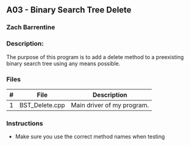 ## A03 - Binary Search Tree Delete
### Zach Barrentine
### Description:

The purpose of this program is to add a delete method to a preexisting binary search tree using any means possible. 

### Files

|   #   | File             | Description                                        |
| :---: | ---------------- | -------------------------------------------------- |
|   1   | BST_Delete.cpp         | Main driver of my program.      |

### Instructions

- Make sure you use the correct method names when testing
